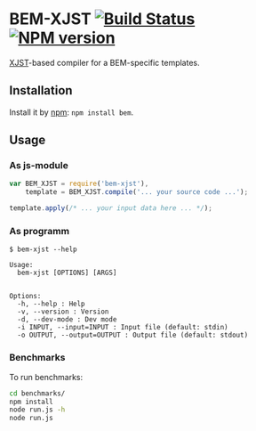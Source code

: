# BEM-XJST [![Build Status](https://secure.travis-ci.org/bem/bem-xjst.png)](http://travis-ci.org/bem/bem-xjst) [![NPM version](https://badge.fury.io/js/bem-xjst.png)](http://badge.fury.io/js/bem-xjst)

[XJST](https://github.com/veged/xjst)-based compiler for a BEM-specific templates.

## Installation

Install it by [npm](https://npmjs.org): `npm install bem`.

## Usage

### As js-module

```js
var BEM_XJST = require('bem-xjst'),
    template = BEM_XJST.compile('... your source code ...');

template.apply(/* ... your input data here ... */);
```

### As programm

```
$ bem-xjst --help

Usage:
  bem-xjst [OPTIONS] [ARGS]


Options:
  -h, --help : Help
  -v, --version : Version
  -d, --dev-mode : Dev mode
  -i INPUT, --input=INPUT : Input file (default: stdin)
  -o OUTPUT, --output=OUTPUT : Output file (default: stdout)
```

### Benchmarks

To run benchmarks:

```bash
cd benchmarks/
npm install
node run.js -h
node run.js
```
